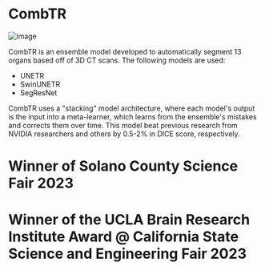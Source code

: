# CombTR
![image](https://github.com/Ian-VA/CombTR/assets/53247327/c51e63d5-fee5-4c0b-9cd7-07e90f75df51)


CombTR is an ensemble model developed to automatically segment 13 organs based off of 3D CT scans.
The following models are used: 

* UNETR
* SwinUNETR
* SegResNet

CombTR uses a "stacking" model architecture, where each model's output is the input into a meta-learner, which learns from the ensemble's mistakes and corrects them over time.
This model beat previous research from NVIDIA researchers and others by 0.5-2% in DICE score, respectively.

# Winner of Solano County Science Fair 2023
# Winner of the UCLA Brain Research Institute Award @ California State Science and Engineering Fair 2023
